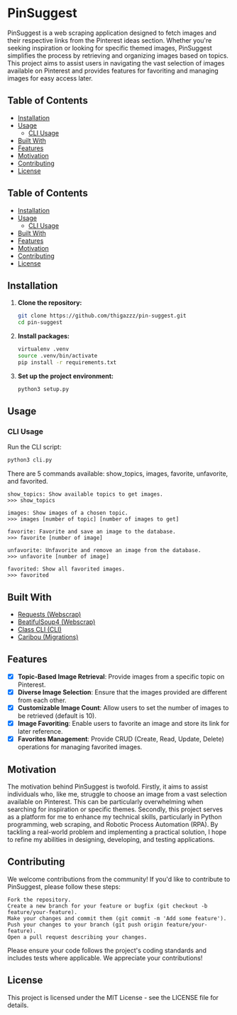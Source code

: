 # PinSuggest

PinSuggest is a web scraping application designed to fetch images and their respective links from the Pinterest ideas section. Whether you're seeking inspiration or looking for specific themed images, PinSuggest simplifies the process by retrieving and organizing images based on topics. This project aims to assist users in navigating the vast selection of images available on Pinterest and provides features for favoriting and managing images for easy access later.

## Table of Contents
- [Installation](#installation)
- [Usage](#usage)
  - [CLI Usage](#cli-usage)
- [Built With](#built-with)
- [Features](#features)
- [Motivation](#motivation)
- [Contributing](#contributing)
- [License](#license)


## Table of Contents
- [Installation](#installation)
- [Usage](#usage)
  - [CLI Usage](#cli-usage)
- [Built With](#built-with)
- [Features](#features)
- [Motivation](#motivation)
- [Contributing](#contributing)
- [License](#license)

## Installation
1. **Clone the repository:**
    ```bash
    git clone https://github.com/thigazzz/pin-suggest.git
    cd pin-suggest
    ```

2. **Install packages:**
    ```bash
    virtualenv .venv
    source .venv/bin/activate
    pip install -r requirements.txt
    ```

3. **Set up the project environment:**
    ```bash
    python3 setup.py
    ```

## Usage
### CLI Usage

Run the CLI script:
```bash
python3 cli.py
```

There are 5 commands available: show_topics, images, favorite, unfavorite, and favorited.
```
show_topics: Show available topics to get images.
>>> show_topics
```
```
images: Show images of a chosen topic.
>>> images [number of topic] [number of images to get]
```
```
favorite: Favorite and save an image to the database.
>>> favorite [number of image]
```
```
unfavorite: Unfavorite and remove an image from the database.
>>> unfavorite [number of image]
```
```
favorited: Show all favorited images.
>>> favorited
```


## Built With
- [Requests (Webscrap)](https://pypi.org/project/requests/)
- [BeatifulSoup4 (Webscrap)](https://pypi.org/project/beautifulsoup4/)
- [Class CLI (CLI)](https://pypi.org/project/class-cli/)
- [Caribou (Migrations)](https://github.com/clutchski/caribou)

## Features
- [x] **Topic-Based Image Retrieval**: Provide images from a specific topic on Pinterest.
- [x] **Diverse Image Selection**: Ensure that the images provided are different from each other.
- [x] **Customizable Image Count**: Allow users to set the number of images to be retrieved (default is 10).
- [x] **Image Favoriting**: Enable users to favorite an image and store its link for later reference.
- [x] **Favorites Management**: Provide CRUD (Create, Read, Update, Delete) operations for managing favorited images.

## Motivation
The motivation behind PinSuggest is twofold. Firstly, it aims to assist individuals who, like me, struggle to choose an image from a vast selection available on Pinterest. This can be particularly overwhelming when searching for inspiration or specific themes. Secondly, this project serves as a platform for me to enhance my technical skills, particularly in Python programming, web scraping, and Robotic Process Automation (RPA). By tackling a real-world problem and implementing a practical solution, I hope to refine my abilities in designing, developing, and testing applications.

## Contributing
We welcome contributions from the community! If you'd like to contribute to PinSuggest, please follow these steps:

    Fork the repository.
    Create a new branch for your feature or bugfix (git checkout -b feature/your-feature).
    Make your changes and commit them (git commit -m 'Add some feature').
    Push your changes to your branch (git push origin feature/your-feature).
    Open a pull request describing your changes.

Please ensure your code follows the project's coding standards and includes tests where applicable. We appreciate your contributions!

## License
This project is licensed under the MIT License - see the LICENSE file for details.
